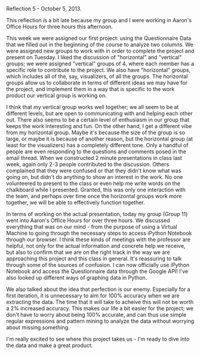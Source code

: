 Reflection 5 - October 5, 2013.

This reflection is a bit late because my group and I were working in Aaron's Office Hours for three hours this afternoon.

This week we were assigned our first project: using the Questionnaire Data that we filled out in the beginning of the course to analyze two columns. We were assigned new groups to work with in order to complete the project and present on Tuesday. I liked the discussion of "horizontal" and "vertical" groups; we were assigned "vertical" groups of 4, where each member has a specific role to contribute to the project. We also have "horizontal" groups, which includes all of the, say, visualizers, of all the groups. The horizontal groups allow us to collaborate in terms of different ideas we may have for the project, and implement them in a way that is specific to the work product our vertical group is working on.

I think that my vertical group works well together; we all seem to be at different levels, but are open to communicating with and helping each other out. There also seems to be a certain level of enthusiasm in our group that keeps the work interesting and fun. On the other hand, I get a different vibe from my horizontal group. Maybe it's because the size of the group is so large, or maybe it is because of another reason, but the horizontal group (at least for the visualizers) has a completely different tone. Only a handful of people are even responding to the questions and comments posed in the email thread. When we constructed 2 minute presentations in class last week, again only 2-3 people contributed to the discussion. Others complained that they were confused or that they didn't know what was going on, but didn't do anything to show an interest in the work. No one volunteered to present to the class or even help me write words on the chalkboard while I presented. Granted, this was only one interaction with the team, and perhaps over time once the horizontal groups work more together, we will be able to effectively function together.

In terms of working on the actual presentation, today my group (Group 11) went into Aaron's Office Hours for over three hours. We discussed everything that was on our mind - from the purpose of using a Virtual Machine to going through the necessary steps to access iPython Notebook through our browser. I think these kinds of meetings with the professor are helpful, not only for the actual information and concrete help we receive, but also to confirm that we are on the right track in the way we are approaching this project and this class in general. It's reassuring to talk through some of the sources of confusion. I can now officially use iPython Notebook and access the Questionnaire data through the Google API! I've also looked up different ways of graphing data in Python. 

We also talked about the idea that perfection is our enemy. Especially for a first iteration, it is unnecessary to aim for 100% accuracy when we are extracting the data. The time that it will take to acheive this will not be worth a 2% increased accuracy. This makes our life a bit easier for the project; we don't have to worry about being 100% accurate, and can thus use simple regular expressions and pattern mining to analyze the data without worrying about missing something.

I'm really excited to see where this project takes us - I'm ready to dive into the data and make a great product.
